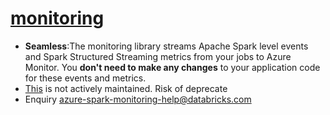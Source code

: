 # [monitoring](https://learn.microsoft.com/en-us/azure/architecture/databricks-monitoring/)

- **Seamless**:The monitoring library streams Apache Spark level events and Spark Structured Streaming metrics from your jobs to Azure Monitor. You **don't need to make any changes** to your application code for these events and metrics.
- [This](https://github.com/mspnp/spark-monitoring) is not actively maintained. Risk of deprecate
- Enquiry <azure-spark-monitoring-help@databricks.com>
